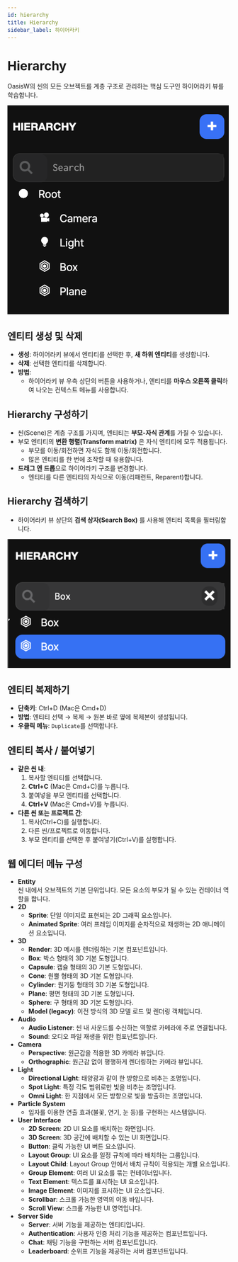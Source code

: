 ```yaml
---
id: hierarchy
title: Hierarchy
sidebar_label: 하이어라키
---
```


# Hierarchy

OasisW의 씬의 모든 오브젝트를 계층 구조로 관리하는 핵심 도구인 하이어라키 뷰를 학습합니다.

![Hierarchy](/img/usage-guide/4_hierarchy.png)

## 엔티티 생성 및 삭제

- **생성**: 하이어라키 뷰에서 엔티티를 선택한 후, **새 하위 엔티티**를 생성합니다.  
- **삭제**: 선택한 엔티티를 삭제합니다.  
- **방법**:
  - 하이어라키 뷰 우측 상단의 버튼을 사용하거나, 엔티티를 **마우스 오른쪽 클릭**하여 나오는 컨텍스트 메뉴를 사용합니다.

## Hierarchy 구성하기

- 씬(Scene)은 계층 구조를 가지며, 엔티티는 **부모-자식 관계**를 가질 수 있습니다.
- 부모 엔티티의 **변환 행렬(Transform matrix)** 은 자식 엔티티에 모두 적용됩니다.
  - 부모를 이동/회전하면 자식도 함께 이동/회전합니다.
  - 많은 엔티티를 한 번에 조작할 때 유용합니다.
- **드래그 앤 드롭**으로 하이어라키 구조를 변경합니다.
  - 엔티티를 다른 엔티티의 자식으로 이동(리패런트, Reparent)합니다.

## Hierarchy 검색하기

- 하이어라키 뷰 상단의 **검색 상자(Search Box)** 를 사용해 엔티티 목록을 필터링합니다.

![Hierarchy](/img/usage-guide/4_2_search_box.png)

## 엔티티 복제하기

- **단축키**: Ctrl+D (Mac은 Cmd+D)  
- **방법**: 엔티티 선택 → 복제 → 원본 바로 옆에 복제본이 생성됩니다.
- **우클릭 메뉴**: `Duplicate`를 선택합니다.

## 엔티티 복사 / 붙여넣기

- **같은 씬 내**:
  1. 복사할 엔티티를 선택합니다.
  2. **Ctrl+C** (Mac은 Cmd+C)를 누릅니다.
  3. 붙여넣을 부모 엔티티를 선택합니다.
  4. **Ctrl+V** (Mac은 Cmd+V)를 누릅니다.
- **다른 씬 또는 프로젝트 간**:
  1. 복사(Ctrl+C)를 실행합니다.
  2. 다른 씬/프로젝트로 이동합니다.
  3. 부모 엔티티를 선택한 후 붙여넣기(Ctrl+V)를 실행합니다.
## 웹 에디터 메뉴 구성

- **Entity**  
  씬 내에서 오브젝트의 기본 단위입니다. 모든 요소의 부모가 될 수 있는 컨테이너 역할을 합니다.
- **2D**
    - **Sprite**: 단일 이미지로 표현되는 2D 그래픽 요소입니다.
    - **Animated Sprite**: 여러 프레임 이미지를 순차적으로 재생하는 2D 애니메이션 요소입니다.
- **3D**
    - **Render**: 3D 메시를 렌더링하는 기본 컴포넌트입니다.
    - **Box**: 박스 형태의 3D 기본 도형입니다.
    - **Capsule**: 캡슐 형태의 3D 기본 도형입니다.
    - **Cone**: 원뿔 형태의 3D 기본 도형입니다.
    - **Cylinder**: 원기둥 형태의 3D 기본 도형입니다.
    - **Plane**: 평면 형태의 3D 기본 도형입니다.
    - **Sphere**: 구 형태의 3D 기본 도형입니다.
    <!-- - **GSplat**: 점 기반 렌더링(gaussian splatting)을 위한 객체입니다. -->
    - **Model (legacy)**: 이전 방식의 3D 모델 로드 및 렌더링 객체입니다.
- **Audio**
    - **Audio Listener**: 씬 내 사운드를 수신하는 역할로 카메라에 주로 연결됩니다.
    - **Sound**: 오디오 파일 재생을 위한 컴포넌트입니다.
- **Camera**
    - **Perspective**: 원근감을 적용한 3D 카메라 뷰입니다.
    - **Orthographic**: 원근감 없이 평행하게 렌더링하는 카메라 뷰입니다.
- **Light**
    - **Directional Light**: 태양광과 같이 한 방향으로 비추는 조명입니다.
    - **Spot Light**: 특정 각도 범위로만 빛을 비추는 조명입니다.
    - **Omni Light**: 한 지점에서 모든 방향으로 빛을 방출하는 조명입니다.
- **Particle System**  
    - 입자를 이용한 연출 효과(불꽃, 연기, 눈 등)를 구현하는 시스템입니다.
- **User Interface**
    - **2D Screen**: 2D UI 요소를 배치하는 화면입니다.
    - **3D Screen**: 3D 공간에 배치할 수 있는 UI 화면입니다.
    - **Button**: 클릭 가능한 UI 버튼 요소입니다.
    - **Layout Group**: UI 요소를 일정 규칙에 따라 배치하는 그룹입니다.
    - **Layout Child**: Layout Group 안에서 배치 규칙이 적용되는 개별 요소입니다.
    - **Group Element**: 여러 UI 요소를 묶는 컨테이너입니다.
    - **Text Element**: 텍스트를 표시하는 UI 요소입니다.
    - **Image Element**: 이미지를 표시하는 UI 요소입니다.
    - **Scrollbar**: 스크롤 가능한 영역의 이동 바입니다.
    - **Scroll View**: 스크롤 가능한 UI 영역입니다.
- **Server Side**
    - **Server**: 서버 기능을 제공하는 엔티티입니다.
    - **Authentication**: 사용자 인증 처리 기능을 제공하는 컴포넌트입니다.
    - **Chat**: 채팅 기능을 구현하는 서버 컴포넌트입니다.
    - **Leaderboard**: 순위표 기능을 제공하는 서버 컴포넌트입니다.